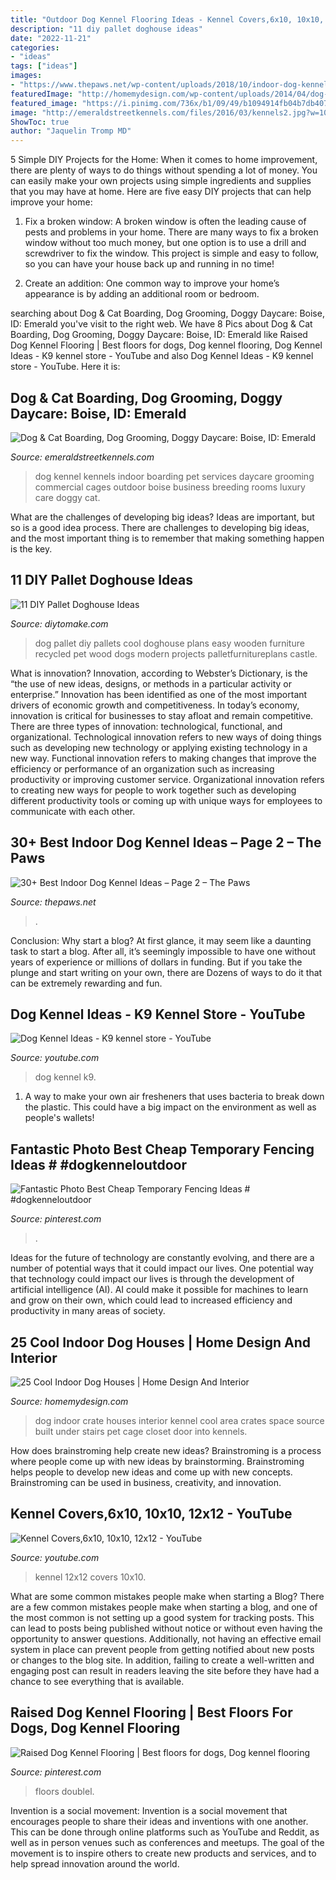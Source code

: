```yaml
---
title: "Outdoor Dog Kennel Flooring Ideas - Kennel Covers,6x10, 10x10, 12x12"
description: "11 diy pallet doghouse ideas"
date: "2022-11-21"
categories:
- "ideas"
tags: ["ideas"]
images:
- "https://www.thepaws.net/wp-content/uploads/2018/10/indoor-dog-kennel-idea-9.jpg"
featuredImage: "http://homemydesign.com/wp-content/uploads/2014/04/dog-crate-ideas.jpg"
featured_image: "https://i.pinimg.com/736x/b1/09/49/b1094914fb04b7db40791f614e621797.jpg"
image: "http://emeraldstreetkennels.com/files/2016/03/kennels2.jpg?w=1060&amp;a=t"
ShowToc: true
author: "Jaquelin Tromp MD"
---
```



5 Simple DIY Projects for the Home:
When it comes to home improvement, there are plenty of ways to do things without spending a lot of money. You can easily make your own projects using simple ingredients and supplies that you may have at home. Here are five easy DIY projects that can help improve your home: 
1. Fix a broken window: A broken window is often the leading cause of pests and problems in your home. There are many ways to fix a broken window without too much money, but one option is to use a drill and screwdriver to fix the window. This project is simple and easy to follow, so you can have your house back up and running in no time!

2. Create an addition: One common way to improve your home’s appearance is by adding an additional room or bedroom.

	

		
searching about Dog &amp; Cat Boarding, Dog Grooming, Doggy Daycare: Boise, ID: Emerald you've visit to the right web. We have 8 Pics about Dog &amp; Cat Boarding, Dog Grooming, Doggy Daycare: Boise, ID: Emerald like Raised Dog Kennel Flooring | Best floors for dogs, Dog kennel flooring, Dog Kennel Ideas - K9 kennel store - YouTube and also Dog Kennel Ideas - K9 kennel store - YouTube. Here it is:
		
    
## Dog &amp; Cat Boarding, Dog Grooming, Doggy Daycare: Boise, ID: Emerald

<img loading=lazy src="http://emeraldstreetkennels.com/files/2016/03/kennels2.jpg?w=1060&amp;a=t" onerror="this.onerror=null;this.src='https://tse2.mm.bing.net/th?id=OIP.jB4DBi5odL-xh9KEUV0N2AHaE7&amp;pid=15.1';" alt="Dog &amp; Cat Boarding, Dog Grooming, Doggy Daycare: Boise, ID: Emerald">

_Source: emeraldstreetkennels.com_

>dog kennel kennels indoor boarding pet services daycare grooming commercial cages outdoor boise business breeding rooms luxury care doggy cat. 

	

What are the challenges of developing big ideas?
Ideas are important, but so is a good idea process. There are challenges to developing big ideas, and the most important thing is to remember that making something happen is the key.

    
## 11 DIY Pallet Doghouse Ideas

<img loading=lazy src="https://www.diytomake.com/wp-content/uploads/2016/03/pallet-dog-house-design-1.jpg" onerror="this.onerror=null;this.src='https://tse3.mm.bing.net/th?id=OIP.cCatid1MqzuMghbokUsSYgHaJ3&amp;pid=15.1';" alt="11 DIY Pallet Doghouse Ideas">

_Source: diytomake.com_

>dog pallet diy pallets cool doghouse plans easy wooden furniture recycled pet wood dogs modern projects palletfurnitureplans castle. 

	

What is innovation?
Innovation, according to Webster’s Dictionary, is the “the use of new ideas, designs, or methods in a particular activity or enterprise.” Innovation has been identified as one of the most important drivers of economic growth and competitiveness. In today’s economy, innovation is critical for businesses to stay afloat and remain competitive. There are three types of innovation: technological, functional, and organizational.
Technological innovation refers to new ways of doing things such as developing new technology or applying existing technology in a new way. Functional innovation refers to making changes that improve the efficiency or performance of an organization such as increasing productivity or improving customer service. Organizational innovation refers to creating new ways for people to work together such as developing different productivity tools or coming up with unique ways for employees to communicate with each other.

    
## 30+ Best Indoor Dog Kennel Ideas – Page 2 – The Paws

<img loading=lazy src="https://www.thepaws.net/wp-content/uploads/2018/10/indoor-dog-kennel-idea-9.jpg" onerror="this.onerror=null;this.src='https://tse1.mm.bing.net/th?id=OIP.YuuSMb_gy9Yvc2lfuJ_YHQHaHT&amp;pid=15.1';" alt="30+ Best Indoor Dog Kennel Ideas – Page 2 – The Paws">

_Source: thepaws.net_

>. 

	

Conclusion: Why start a blog?
At first glance, it may seem like a daunting task to start a blog. After all, it’s seemingly impossible to have one without years of experience or millions of dollars in funding. But if you take the plunge and start writing on your own, there are Dozens of ways to do it that can be extremely rewarding and fun.

    
## Dog Kennel Ideas - K9 Kennel Store - YouTube

<img loading=lazy src="https://i.ytimg.com/vi/whbjuuzBGZs/maxresdefault.jpg" onerror="this.onerror=null;this.src='https://tse3.mm.bing.net/th?id=OIP.KiddxC-Xyyc6doh5iDnNZQHaEK&amp;pid=15.1';" alt="Dog Kennel Ideas - K9 kennel store - YouTube">

_Source: youtube.com_

>dog kennel k9. 

	

1. A way to make your own air fresheners that uses bacteria to break down the plastic. This could have a big impact on the environment as well as people's wallets! 

    
## Fantastic Photo Best Cheap Temporary Fencing Ideas # #dogkenneloutdoor

<img loading=lazy src="https://i.pinimg.com/originals/95/85/50/958550f8887f23c084586f85130d1635.jpg" onerror="this.onerror=null;this.src='https://tse1.mm.bing.net/th?id=OIP.UviN43iwEc4TNaBEyH3GswHaNG&amp;pid=15.1';" alt="Fantastic Photo Best Cheap Temporary Fencing Ideas # #dogkenneloutdoor">

_Source: pinterest.com_

>. 

	

Ideas for the future of technology are constantly evolving, and there are a number of potential ways that it could impact our lives. One potential way that technology could impact our lives is through the development of artificial intelligence (AI). AI could make it possible for machines to learn and grow on their own, which could lead to increased efficiency and productivity in many areas of society.

    
## 25 Cool Indoor Dog Houses | Home Design And Interior

<img loading=lazy src="http://homemydesign.com/wp-content/uploads/2014/04/dog-crate-ideas.jpg" onerror="this.onerror=null;this.src='https://tse3.mm.bing.net/th?id=OIP.q8XeqRTdP9SuvdXsqA3wqgHaLK&amp;pid=15.1';" alt="25 Cool Indoor Dog Houses | Home Design And Interior">

_Source: homemydesign.com_

>dog indoor crate houses interior kennel cool area crates space source built under stairs pet cage closet door into kennels. 

	

How does brainstroming help create new ideas?
Brainstroming is a process where people come up with new ideas by brainstorming. Brainstroming helps people to develop new ideas and come up with new concepts. Brainstroming can be used in business, creativity, and innovation.

    
## Kennel Covers,6x10, 10x10, 12x12 - YouTube

<img loading=lazy src="https://i.ytimg.com/vi/2UD4AM-RkpA/maxresdefault.jpg" onerror="this.onerror=null;this.src='https://tse3.mm.bing.net/th?id=OIP.vEEFsoPxnCE6Vr-9TXBjUAHaEK&amp;pid=15.1';" alt="Kennel Covers,6x10, 10x10, 12x12 - YouTube">

_Source: youtube.com_

>kennel 12x12 covers 10x10. 

	

What are some common mistakes people make when starting a Blog?
There are a few common mistakes people make when starting a blog, and one of the most common is not setting up a good system for tracking posts. This can lead to posts being published without notice or without even having the opportunity to answer questions. Additionally, not having an effective email system in place can prevent people from getting notified about new posts or changes to the blog site. In addition, failing to create a well-written and engaging post can result in readers leaving the site before they have had a chance to see everything that is available.

    
## Raised Dog Kennel Flooring | Best Floors For Dogs, Dog Kennel Flooring

<img loading=lazy src="https://i.pinimg.com/736x/b1/09/49/b1094914fb04b7db40791f614e621797.jpg" onerror="this.onerror=null;this.src='https://tse4.mm.bing.net/th?id=OIP.NUZsjCUPTKfnGvSynTQwqQHaE1&amp;pid=15.1';" alt="Raised Dog Kennel Flooring | Best floors for dogs, Dog kennel flooring">

_Source: pinterest.com_

>floors doublel. 

	

Invention is a social movement:
Invention is a social movement that encourages people to share their ideas and inventions with one another. This can be done through online platforms such as YouTube and Reddit, as well as in person venues such as conferences and meetups. The goal of the movement is to inspire others to create new products and services, and to help spread innovation around the world.

